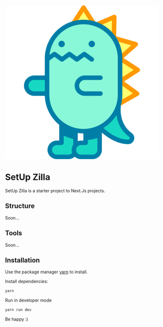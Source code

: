 ![SetUpZilla](./src/assets/dinosaur.svg)

# SetUp Zilla

SetUp Zilla is a starter project to Next.Js projects.

## Structure 
Soon...

## Tools
Soon...

## Installation

Use the package manager [yarn](https://yarnpkg.com/) to install.

Install dependencies:

```bash
yarn
```

Run in developer mode

```bash
yarn run dev
```

Be happy :)
